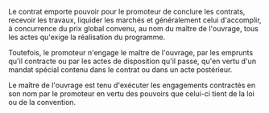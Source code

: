   
 Le contrat emporte pouvoir pour le promoteur de conclure les contrats, recevoir les travaux, liquider les marchés et généralement celui d'accomplir, à concurrence du prix global convenu, au nom du maître de l'ouvrage, tous les actes qu'exige la réalisation du programme.  

  
 Toutefois, le promoteur n'engage le maître de l'ouvrage, par les emprunts qu'il contracte ou par les actes de disposition qu'il passe, qu'en vertu d'un mandat spécial contenu dans le contrat ou dans un acte postérieur.  

  
 Le maître de l'ouvrage est tenu d'exécuter les engagements contractés en son nom par le promoteur en vertu des pouvoirs que celui-ci tient de la loi ou de la convention.  

